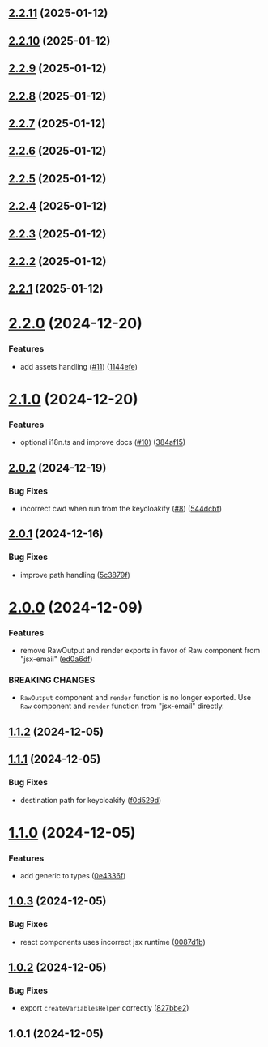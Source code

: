## [2.2.11](https://github.com/timofei-iatsenko/keycloakify-emails/compare/2.2.10...2.2.11) (2025-01-12)

## [2.2.10](https://github.com/timofei-iatsenko/keycloakify-emails/compare/2.2.9...2.2.10) (2025-01-12)

## [2.2.9](https://github.com/timofei-iatsenko/keycloakify-emails/compare/2.2.8...2.2.9) (2025-01-12)

## [2.2.8](https://github.com/timofei-iatsenko/keycloakify-emails/compare/2.2.7...2.2.8) (2025-01-12)

## [2.2.7](https://github.com/timofei-iatsenko/keycloakify-emails/compare/2.2.6...2.2.7) (2025-01-12)

## [2.2.6](https://github.com/timofei-iatsenko/keycloakify-emails/compare/2.2.5...2.2.6) (2025-01-12)

## [2.2.5](https://github.com/timofei-iatsenko/keycloakify-emails/compare/2.2.4...2.2.5) (2025-01-12)

## [2.2.4](https://github.com/timofei-iatsenko/keycloakify-emails/compare/2.2.3...2.2.4) (2025-01-12)

## [2.2.3](https://github.com/timofei-iatsenko/keycloakify-emails/compare/2.2.2...2.2.3) (2025-01-12)

## [2.2.2](https://github.com/timofei-iatsenko/keycloakify-emails/compare/2.2.1...2.2.2) (2025-01-12)

## [2.2.1](https://github.com/timofei-iatsenko/keycloakify-emails/compare/2.2.0...2.2.1) (2025-01-12)

# [2.2.0](https://github.com/timofei-iatsenko/keycloakify-emails/compare/2.1.0...2.2.0) (2024-12-20)

### Features

- add assets handling ([#11](https://github.com/timofei-iatsenko/keycloakify-emails/issues/11)) ([1144efe](https://github.com/timofei-iatsenko/keycloakify-emails/commit/1144efe64c7b6cba632d431e8c5dd2ae818afd20))

# [2.1.0](https://github.com/timofei-iatsenko/keycloakify-emails/compare/2.0.2...2.1.0) (2024-12-20)

### Features

- optional i18n.ts and improve docs ([#10](https://github.com/timofei-iatsenko/keycloakify-emails/issues/10)) ([384af15](https://github.com/timofei-iatsenko/keycloakify-emails/commit/384af15e198fef3d4f7a3b08b652484ced0a182e))

## [2.0.2](https://github.com/timofei-iatsenko/keycloakify-emails/compare/2.0.1...2.0.2) (2024-12-19)

### Bug Fixes

- incorrect cwd when run from the keycloakify ([#8](https://github.com/timofei-iatsenko/keycloakify-emails/issues/8)) ([544dcbf](https://github.com/timofei-iatsenko/keycloakify-emails/commit/544dcbf94bea05207a629fd0f77bc4ea2956ee7c))

## [2.0.1](https://github.com/timofei-iatsenko/keycloakify-emails/compare/2.0.0...2.0.1) (2024-12-16)

### Bug Fixes

- improve path handling ([5c3879f](https://github.com/timofei-iatsenko/keycloakify-emails/commit/5c3879ff343fbeee5e2842dea8e5961d0b7448fe))

# [2.0.0](https://github.com/timofei-iatsenko/keycloakify-emails/compare/1.1.2...2.0.0) (2024-12-09)

### Features

- remove RawOutput and render exports in favor of Raw component from "jsx-email" ([ed0a6df](https://github.com/timofei-iatsenko/keycloakify-emails/commit/ed0a6df0990ce8bc85863fa9cf4079a27472a37c))

### BREAKING CHANGES

- `RawOutput` component and `render` function is no longer exported. Use `Raw` component and `render` function from "jsx-email" directly.

## [1.1.2](https://github.com/timofei-iatsenko/keycloakify-emails/compare/1.1.1...1.1.2) (2024-12-05)

## [1.1.1](https://github.com/timofei-iatsenko/keycloakify-emails/compare/1.1.0...1.1.1) (2024-12-05)

### Bug Fixes

- destination path for keycloakify ([f0d529d](https://github.com/timofei-iatsenko/keycloakify-emails/commit/f0d529dc20f2ba18ec0dfabf40923d86e0fef417))

# [1.1.0](https://github.com/timofei-iatsenko/keycloakify-emails/compare/1.0.3...1.1.0) (2024-12-05)

### Features

- add generic to types ([0e4336f](https://github.com/timofei-iatsenko/keycloakify-emails/commit/0e4336f66bd8ba7761e535f36ef0965ef065179f))

## [1.0.3](https://github.com/timofei-iatsenko/keycloakify-emails/compare/1.0.2...1.0.3) (2024-12-05)

### Bug Fixes

- react components uses incorrect jsx runtime ([0087d1b](https://github.com/timofei-iatsenko/keycloakify-emails/commit/0087d1bef5ddd1fb02639a4044d526132b95ac22))

## [1.0.2](https://github.com/timofei-iatsenko/keycloakify-emails/compare/1.0.1...1.0.2) (2024-12-05)

### Bug Fixes

- export `createVariablesHelper` correctly ([827bbe2](https://github.com/timofei-iatsenko/keycloakify-emails/commit/827bbe26bb1a0d3846814cc329537a2fdda3a822))

## 1.0.1 (2024-12-05)
